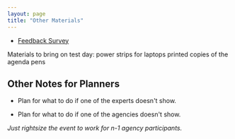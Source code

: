 ```yaml
---
layout: page
title: "Other Materials"
---
```


* [Feedback Survey](https://docs.google.com/spreadsheet/viewform?fromEmail=true&formkey=dHRkRnlFUzRyY0thWktoT09PSy1iWmc6MA)


Materials to bring on test day:
power strips for laptops
printed copies of the agenda 
pens




## Other Notes for Planners

* Plan for what to do if one of the experts doesn't show.  



* Plan for what to do if one of the agencies doesn't show.  

_Just rightsize the event to work for n-1 agency participants._




